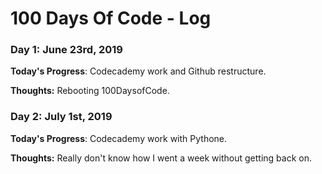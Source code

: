 # 100 Days Of Code - Log

<!--### Day 0: February 30, 2016 (Example 1)
##### (delete me or comment me out)-->

<!--**Today's Progress**: Fixed CSS, worked on canvas functionality for the app.-->

<!--**Thoughts:** I really struggled with CSS, but, overall, I feel like I am slowly getting better at it. Canvas is still new for me, but I managed to figure out some basic functionality.-->

<!--**Link to work:** [Calculator App](http://www.example.com) -->


### Day 1: June 23rd, 2019

**Today's Progress**: Codecademy work and Github restructure.

**Thoughts:** Rebooting 100DaysofCode.

### Day 2: July 1st, 2019

**Today's Progress**: Codecademy work with Pythone.

**Thoughts:** Really don't know how I went a week without getting back on.


<!--
### Day 0: February 30, 2016 (Example 1)
##### (delete me or comment me out)

<!--**Today's Progress**: Fixed CSS, worked on canvas functionality for the app.

<!--**Thoughts:** I really struggled with CSS, but, overall, I feel like I am slowly getting better at it. Canvas is still new for me, but I <!--managed to figure out some basic functionality.

<!--**Link to work:** [Calculator App](http://www.example.com)

<!--**Link(s) to work**
<!--1. [Find the Longest Word in a String](https://www.freecodecamp.com/challenges/find-the-longest-word-in-a-string)
<!--2. [Title Case a Sentence](https://www.freecodecamp.com/challenges/title-case-a-sentence)-->
